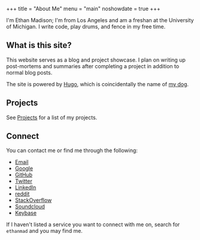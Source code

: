 +++
title = "About Me"
menu = "main"
noshowdate = true
+++

I'm Ethan Madison; I'm from Los Angeles and am a freshan at the University of Michigan.
I write code, play drums, and fence in my free time.

## What is this site?
This website serves as a blog and project showcase. I plan on writing up post-mortems and summaries after completing a project in addition to normal blog posts.

The site is powered by [Hugo](https://www.gohugo.io), which is coincidentally the name of [my dog](https://goo.gl/photos/gBoKEjAPGKBhmByP9 "Hugo the browser history inspector!").

## Projects
See [Projects](/project) for a list of my projects.

## Connect
You can contact me or find me through the following:

  - [Email](mailto:hello@ethanmad.com)
  - [Google](https://google.com/+ethanmad)
  - [GitHub](https://github.com/ethanmad)
  - [Twitter](https://twitter.com/_ethanmad)
  - [LinkedIn](https://linkedin.com/in/ethanmadison)
  - [reddit](https://reddit.com/u/ethanmad)
  - [StackOverflow](http://stackoverflow.com/users/2264460/ethanmad)
  - [Soundcloud](https://soundcloud.com/ethanmad)
  - [Keybase](https://keybase.io/ethanmad "Find my PGP keys here")

If I haven't listed a service you want to connect with me on, search for `ethanmad` and you may find me.
